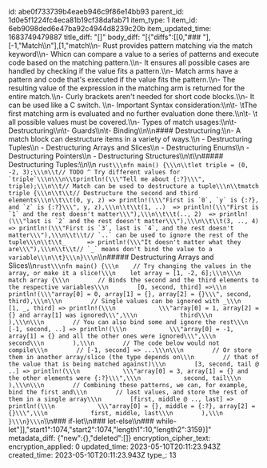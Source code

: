id: abe0f733739b4eaeb946c9f86e14bb93
parent_id: 1d0e5f1224fc4eca81b19cf38dafab71
item_type: 1
item_id: 6eb9098ded6e47ba92c4944d8239c20b
item_updated_time: 1683749479887
title_diff: "[]"
body_diff: "[{\"diffs\":[[0,\"### \"],[-1,\"Match\\\n\"],[1,\"match\\\n- Rust provides pattern matching via the match keyword\\\n-  Whicn can compare a value to a series of patterns and execute code based on the matching pattern.\\\n- It ensures all possible cases are handled by checking if the value fits a pattern.\\\n- Match arms have a pattern and code that's executed if the value fits the pattern.\\\n- The resulting value of the expression in the matching arm is returned for the entire match.\\\n- Curly brackets aren't needed for short code blocks.\\\n- It can be used like a C switch. \\\n- Important Syntax consideration:\\\n\\t- \\tThe first matching arm is evaluated and no further evaluation done there.\\\n\\t- \\t all possible values must be covered.\\\n- Types of match usages:\\\n\\t- Destructuring\\\n\\t- Guards\\\n\\t- Binding\\\n\\\n#### Destructuring:\\\n- A match block can destructure items in a variety of ways.\\\n    - Destructuring Tuples\\\n    - Destructuring Arrays and Slices\\\n    - Destructuring Enums\\\n    - Destructuring Pointers\\\n    - Destructuring Structures\\\n\\t\\\n##### Destructuring Tuples:\\\n\\\n ```rust\\\nfn main() {\\\n\\tlet triple = (0, -2, 3);\\\n\\t// TODO ^ Try different values for `triple`\\\n\\\n\\tprintln!(\\\"Tell me about {:?}\\\", triple);\\\n\\t// Match can be used to destructure a tuple\\\n\\tmatch triple {\\\n\\t\\t// Destructure the second and third elements\\\n\\t\\t(0, y, z) => println!(\\\"First is `0`, `y` is {:?}, and `z` is {:?}\\\", y, z),\\\n\\t\\t(1, ..)  => println!(\\\"First is `1` and the rest doesn't matter\\\"),\\\n\\t\\t(.., 2)  => println!(\\\"last is `2` and the rest doesn't matter\\\"),\\\n\\t\\t(3, .., 4)  => println!(\\\"First is `3`, last is `4`, and the rest doesn't matter\\\"),\\\n\\t\\t// `..` can be used to ignore the rest of the tuple\\\n\\t\\t_      => println!(\\\"It doesn't matter what they are\\\"),\\\n\\t\\t// `_` means don't bind the value to a variable\\\n\\t}\\\n}\\\n```\\\n##### Destructuring Arrays and Slices\\\n```rust\\\nfn main() {\\\n    // Try changing the values in the array, or make it a slice!\\\n    let array = [1, -2, 6];\\\n\\\n    match array {\\\n        // Binds the second and the third elements to the respective variables\\\n        [0, second, third] =>\\\n            println!(\\\"array[0] = 0, array[1] = {}, array[2] = {}\\\", second, third),\\\n\\\n        // Single values can be ignored with _\\\n        [1, _, third] => println!(\\\n            \\\"array[0] = 1, array[2] = {} and array[1] was ignored\\\",\\\n            third\\\n        ),\\\n\\\n        // You can also bind some and ignore the rest\\\n        [-1, second, ..] => println!(\\\n            \\\"array[0] = -1, array[1] = {} and all the other ones were ignored\\\",\\\n            second\\\n        ),\\\n        // The code below would not compile\\\n        // [-1, second] => ...\\\n\\\n        // Or store them in another array/slice (the type depends on\\\n        // that of the value that is being matched against)\\\n        [3, second, tail @ ..] => println!(\\\n            \\\"array[0] = 3, array[1] = {} and the other elements were {:?}\\\",\\\n            second, tail\\\n        ),\\\n\\\n        // Combining these patterns, we can, for example, bind the first and\\\n        // last values, and store the rest of them in a single array\\\n        [first, middle @ .., last] => println!(\\\n            \\\"array[0] = {}, middle = {:?}, array[2] = {}\\\",\\\n            first, middle, last\\\n        ),\\\n    }\\\n}\\\n```\\\n### if-let\\\n### let-else\\\n### while-let\"]],\"start1\":1074,\"start2\":1074,\"length1\":10,\"length2\":3159}]"
metadata_diff: {"new":{},"deleted":[]}
encryption_cipher_text: 
encryption_applied: 0
updated_time: 2023-05-10T20:11:23.943Z
created_time: 2023-05-10T20:11:23.943Z
type_: 13